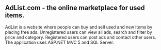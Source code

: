 ## AdList.com - the online marketplace for used items.

AdList is a website where people can buy and sell used and new items by placing free ads. Unregistered users can view all ads, search and filter by price and category. Registered users can post ads and contact other users. The application uses ASP.NET MVC 5 and SQL Server.
